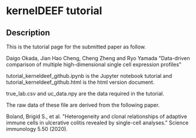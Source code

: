 kernelDEEF tutorial
====

## Description

This is the tutorial page for the submitted paper as follow.

Daigo Okada, Jian Hao Cheng, Cheng Zheng and Ryo Yamada "Data-driven comparison of multiple high-dimensional single cell expression profiles"

tutorial_kerneldeef_github.ipynb is the Jupyter notebook tutorial and tutorial_kerneldeef_github.html is the html version document.

true_lab.csv and uc_data.npy are the data required in the tutorial.

The raw data of these file are derived from the following paper.

Boland, Brigid S., et al. "Heterogeneity and clonal relationships of adaptive immune cells in ulcerative colitis revealed by single-cell analyses." Science immunology 5.50 (2020).



